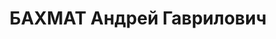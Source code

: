 ---
title: БАХМАТ Андрей Гаврилович
description: "Род. в 1894, г. Самара, русский. Проживал: г. Москва. Не работал \n\
  \  Арестован 15.04.1937. Приговор: 17.01.1938 – ВМН. Расстрелян 17.01.1938"
---